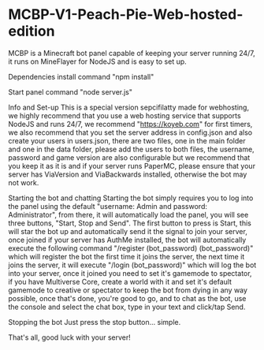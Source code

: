 # MCBP-V1-Peach-Pie-Web-hosted-edition
MCBP is a Minecraft bot panel capable of keeping your server running 24/7, it runs on MineFlayer for NodeJS and is easy to set up.

Dependencies install command "npm install"

Start panel command "node server.js"

Info and Set-up
This is a special version sepcifilatty made for webhosting, we highly recommend that you use a web hosting service that supports NodeJS and runs 24/7, we recommend "https://koyeb.com" for first timers, we also recommend that you set the server address in config.json and also create your users in users.json, there are two files, one in the main folder and one in the data folder, please add the users to both files, the username, password and game version are also configurable but we recommend that you keep it as it is and if your server runs PaperMC, please ensure that your server has ViaVersion and ViaBackwards installed, otherwise the bot may not work.

Starting the bot and chatting
Starting the bot simply requires you to log into the panel using the default "username: Admin and password: Administrator", from there, it will automatically load the panel, you will see three buttons, "Start, Stop and Send". The first button to press is Start, this will star the bot up and automatically send it the signal to join your server, once joined if your server has AuthMe installed, the bot will automatically execute the following command "/register (bot_password) (bot_password)" which will register the bot the first time it joins the server, the next time it joins the server, it will execute "/login (bot_password)" which will log the bot into your server, once it joined you need to set it's gamemode to spectator, if you have Multiverse Core, create a world with it and set it's default gamemode to creative or spectator to keep the bot from dying in any way possible, once that's done, you're good to go, and to chat as the bot, use the console and select the chat box, type in your text and click/tap Send.

Stopping the bot
Just press the stop button... simple.

That's all, good luck with your server!
